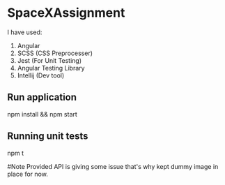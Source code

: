 # SpaceXAssignment

I have used:
1. Angular
2. SCSS (CSS Preprocesser)
3. Jest (For Unit Testing)
4. Angular Testing Library
5. Intellij (Dev tool)

## Run application

npm install && npm start

## Running unit tests

npm t


#Note
Provided API is giving some issue that's why kept dummy image in place for now.

